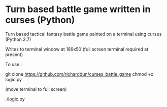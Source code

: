 # Turn based battle game written in curses (Python)

Turn based tactical fantasy battle game painted on a terminal using curses (Python 2.7)

Writes to terminal window at 189x50 (full screen terminal required at present)

To use :

git clone https://github.com/richarddun/curses_battle_game
chmod +x logic.py

(move terminal to full screen)

./logic.py



